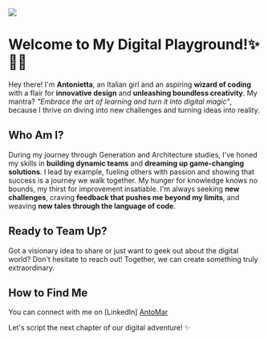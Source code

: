 <img src="https://drive.google.com/uc?id=1JU3B69inEhiYQ-bVAzS6f7zYs61mRr0E">

# Welcome to My Digital Playground!✨🚀🌟

Hey there! I'm **Antonietta**, an Italian girl and an aspiring **wizard of coding** with a flair for **innovative design** and **unleashing boundless creativity**. My mantra? <em>"Embrace the art of learning and turn it into digital magic"</em>, 
because I thrive on diving into new challenges and turning ideas into reality.

## Who Am I?

During my journey through Generation and Architecture studies, I've honed my skills in **building dynamic teams** and **dreaming up game-changing solutions**. 
I lead by example, fueling others with passion and showing that success is a journey we walk together.
My hunger for knowledge knows no bounds, my thirst for improvement insatiable. I'm always seeking **new challenges**, 
craving **feedback that pushes me beyond my limits**, and weaving **new tales through the language of code**.

## Ready to Team Up?

Got a visionary idea to share or just want to geek out about the digital world? 
Don't hesitate to reach out! Together, we can create something truly extraordinary.

## How to Find Me

You can connect with me on [LinkedIn] <a href="https://www.linkedin.com/in/antonietta-martino/">AntoMar</a>

Let's script the next chapter of our digital adventure! ✨

<!---
antomar93/antomar93 is a ✨ special ✨ repository because its `README.md` (this file) appears on your GitHub profile.
You can click the Preview link to take a look at your changes.
--->
